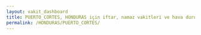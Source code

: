 ```yaml
---
layout: vakit_dashboard
title: PUERTO_CORTES, HONDURAS için iftar, namaz vakitleri ve hava durumu - ilçe/eyalet seç
permalink: /HONDURAS/PUERTO_CORTES/
---
```


<script type="text/javascript">
  var GLOBAL_COUNTRY = 'HONDURAS';
  var GLOBAL_CITY = 'PUERTO_CORTES';
  var GLOBAL_STATE = '';
  var lat = 72;
  var lon = 21;
</script>
